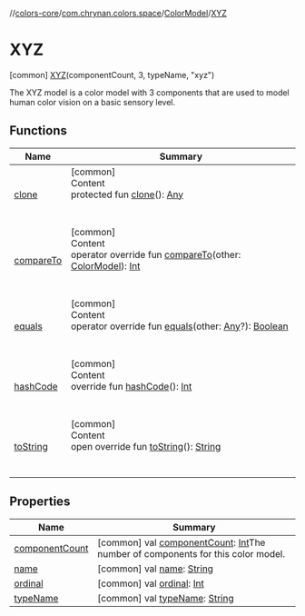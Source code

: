 //[colors-core](../../../../index.md)/[com.chrynan.colors.space](../../index.md)/[ColorModel](../index.md)/[XYZ](index.md)



# XYZ  
 [common] [XYZ](index.md)(componentCount, 3, typeName, "xyz")  


The XYZ model is a color model with 3 components that are used to model human color vision on a basic sensory level.

   


## Functions  
  
|  Name |  Summary | 
|---|---|
| <a name="kotlin/Enum/clone/#/PointingToDeclaration/"></a>[clone](../../-render-intent/-a-b-s-o-l-u-t-e/index.md#%5Bkotlin%2FEnum%2Fclone%2F%23%2FPointingToDeclaration%2F%5D%2FFunctions%2F1235785652)| <a name="kotlin/Enum/clone/#/PointingToDeclaration/"></a>[common]  <br>Content  <br>protected fun [clone](../../-render-intent/-a-b-s-o-l-u-t-e/index.md#%5Bkotlin%2FEnum%2Fclone%2F%23%2FPointingToDeclaration%2F%5D%2FFunctions%2F1235785652)(): [Any](https://kotlinlang.org/api/latest/jvm/stdlib/kotlin/-any/index.html)  <br><br><br>|
| <a name="kotlin/Enum/compareTo/#com.chrynan.colors.space.ColorModel/PointingToDeclaration/"></a>[compareTo](../-c-m-y-k/index.md#%5Bkotlin%2FEnum%2FcompareTo%2F%23com.chrynan.colors.space.ColorModel%2FPointingToDeclaration%2F%5D%2FFunctions%2F1235785652)| <a name="kotlin/Enum/compareTo/#com.chrynan.colors.space.ColorModel/PointingToDeclaration/"></a>[common]  <br>Content  <br>operator override fun [compareTo](../-c-m-y-k/index.md#%5Bkotlin%2FEnum%2FcompareTo%2F%23com.chrynan.colors.space.ColorModel%2FPointingToDeclaration%2F%5D%2FFunctions%2F1235785652)(other: [ColorModel](../index.md)): [Int](https://kotlinlang.org/api/latest/jvm/stdlib/kotlin/-int/index.html)  <br><br><br>|
| <a name="kotlin/Enum/equals/#kotlin.Any?/PointingToDeclaration/"></a>[equals](../../-render-intent/-a-b-s-o-l-u-t-e/index.md#%5Bkotlin%2FEnum%2Fequals%2F%23kotlin.Any%3F%2FPointingToDeclaration%2F%5D%2FFunctions%2F1235785652)| <a name="kotlin/Enum/equals/#kotlin.Any?/PointingToDeclaration/"></a>[common]  <br>Content  <br>operator override fun [equals](../../-render-intent/-a-b-s-o-l-u-t-e/index.md#%5Bkotlin%2FEnum%2Fequals%2F%23kotlin.Any%3F%2FPointingToDeclaration%2F%5D%2FFunctions%2F1235785652)(other: [Any](https://kotlinlang.org/api/latest/jvm/stdlib/kotlin/-any/index.html)?): [Boolean](https://kotlinlang.org/api/latest/jvm/stdlib/kotlin/-boolean/index.html)  <br><br><br>|
| <a name="kotlin/Enum/hashCode/#/PointingToDeclaration/"></a>[hashCode](../../-render-intent/-a-b-s-o-l-u-t-e/index.md#%5Bkotlin%2FEnum%2FhashCode%2F%23%2FPointingToDeclaration%2F%5D%2FFunctions%2F1235785652)| <a name="kotlin/Enum/hashCode/#/PointingToDeclaration/"></a>[common]  <br>Content  <br>override fun [hashCode](../../-render-intent/-a-b-s-o-l-u-t-e/index.md#%5Bkotlin%2FEnum%2FhashCode%2F%23%2FPointingToDeclaration%2F%5D%2FFunctions%2F1235785652)(): [Int](https://kotlinlang.org/api/latest/jvm/stdlib/kotlin/-int/index.html)  <br><br><br>|
| <a name="kotlin/Enum/toString/#/PointingToDeclaration/"></a>[toString](../../-render-intent/-a-b-s-o-l-u-t-e/index.md#%5Bkotlin%2FEnum%2FtoString%2F%23%2FPointingToDeclaration%2F%5D%2FFunctions%2F1235785652)| <a name="kotlin/Enum/toString/#/PointingToDeclaration/"></a>[common]  <br>Content  <br>open override fun [toString](../../-render-intent/-a-b-s-o-l-u-t-e/index.md#%5Bkotlin%2FEnum%2FtoString%2F%23%2FPointingToDeclaration%2F%5D%2FFunctions%2F1235785652)(): [String](https://kotlinlang.org/api/latest/jvm/stdlib/kotlin/-string/index.html)  <br><br><br>|


## Properties  
  
|  Name |  Summary | 
|---|---|
| <a name="com.chrynan.colors.space/ColorModel.XYZ/componentCount/#/PointingToDeclaration/"></a>[componentCount](component-count.md)| <a name="com.chrynan.colors.space/ColorModel.XYZ/componentCount/#/PointingToDeclaration/"></a> [common] val [componentCount](component-count.md): [Int](https://kotlinlang.org/api/latest/jvm/stdlib/kotlin/-int/index.html)The number of components for this color model.   <br>|
| <a name="com.chrynan.colors.space/ColorModel.XYZ/name/#/PointingToDeclaration/"></a>[name](name.md)| <a name="com.chrynan.colors.space/ColorModel.XYZ/name/#/PointingToDeclaration/"></a> [common] val [name](name.md): [String](https://kotlinlang.org/api/latest/jvm/stdlib/kotlin/-string/index.html)   <br>|
| <a name="com.chrynan.colors.space/ColorModel.XYZ/ordinal/#/PointingToDeclaration/"></a>[ordinal](ordinal.md)| <a name="com.chrynan.colors.space/ColorModel.XYZ/ordinal/#/PointingToDeclaration/"></a> [common] val [ordinal](ordinal.md): [Int](https://kotlinlang.org/api/latest/jvm/stdlib/kotlin/-int/index.html)   <br>|
| <a name="com.chrynan.colors.space/ColorModel.XYZ/typeName/#/PointingToDeclaration/"></a>[typeName](type-name.md)| <a name="com.chrynan.colors.space/ColorModel.XYZ/typeName/#/PointingToDeclaration/"></a> [common] val [typeName](type-name.md): [String](https://kotlinlang.org/api/latest/jvm/stdlib/kotlin/-string/index.html)   <br>|

